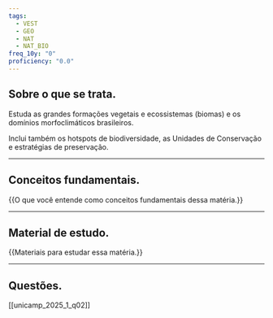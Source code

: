 ```yaml
---
tags:
  - VEST
  - GEO
  - NAT
  - NAT_BIO
freq_10y: "0"
proficiency: "0.0"
---
```

## Sobre o que se trata.

Estuda as grandes formações vegetais e ecossistemas (biomas) e os domínios morfoclimáticos brasileiros.

Inclui também os hotspots de biodiversidade, as Unidades de Conservação e estratégias de preservação.

--- 
## Conceitos fundamentais.

{{O que você entende como conceitos fundamentais dessa matéria.}}

---
## Material de estudo.

{{Materiais para estudar essa matéria.}}

--- 
## Questões.

[[unicamp_2025_1_q02]]